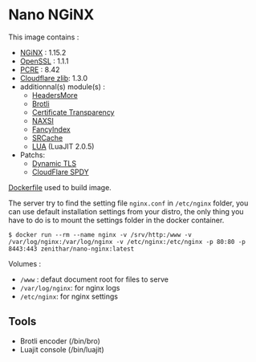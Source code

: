 # Nano NGiNX

This image contains :

* [NGiNX](http://nginx.org) : 1.15.2
* [OpenSSL](https://github.com/openssl/openssl/releases/tag/OpenSSL_1_11) : 1.1.1
* [PCRE](http://www.pcre.org) : 8.42
* [Cloudflare zlib](https://github.com/cloudflare/zlib): 1.3.0
* additionnal(s) module(s) :
  * [HeadersMore](https://github.com/openresty/headers-more-nginx-module)
  * [Brotli](https://github.com/google/ngx_brotli)
  * [Certificate Transparency](https://github.com/grahamedgecombe/nginx-ct)
  * [NAXSI](https://github.com/nbs-system/naxsi)
  * [FancyIndex](https://github.com/aperezdc/ngx-fancyindex)
  * [SRCache](https://github.com/openresty/srcache-nginx-module)
  * [LUA](https://github.com/openresty/lua-nginx-module) (LuaJIT 2.0.5)
* Patchs:
  * [Dynamic TLS](https://raw.githubusercontent.com/cujanovic/nginx-dynamic-tls-records-patch/master/nginx__dynamic_tls_records_1.13.0%2B.patch)
  * [CloudFlare SPDY](https://raw.githubusercontent.com/xddxdd/sslconfig/master/patches/nginx__1.13.0_http2_spdy.patch)

[Dockerfile](https://gist.github.com/Zenithar/9209968) used to build image.

The server try to find the setting file `nginx.conf` in `/etc/nginx` folder, you can use default installation settings from your distro, the only thing you have to do is to mount the settings folder in the docker container.

```
$ docker run --rm --name nginx -v /srv/http:/www -v /var/log/nginx:/var/log/nginx -v /etc/nginx:/etc/nginx -p 80:80 -p 8443:443 zenithar/nano-nginx:latest
```

Volumes :

 * `/www` : defaut document root for files to serve
 * `/var/log/nginx`: for nginx logs
 * `/etc/nginx`: for nginx settings

## Tools

 * Brotli encoder (/bin/bro)
 * Luajit console (/bin/luajit)
